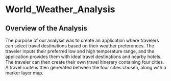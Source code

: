 # World_Weather_Analysis

## Overview of the Analysis
The purpose of our analysis was to create an application where travelers can select travel destinations based on their weather preferences. The traveler inputs their preferred low and high temperature range, and the application provides them with ideal travel destinations and nearby hotels. The traveler can then create their own travel itinerary containing four cities. A travel route is then generated between the four cities chosen, along with a marker layer map.
